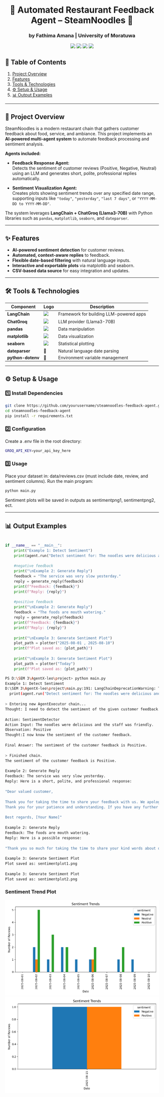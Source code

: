 <h1 align="center">🍜  Automated Restaurant Feedback Agent – SteamNoodles 🍜</h1>
<h3 align="center">by Fathima Amana | University of Moratuwa</h3>

<p align="center">
  <img src="https://img.shields.io/badge/Python-3.9+-blue?logo=python" />
  <img src="https://img.shields.io/badge/LangChain-Framework-green" />
  <img src="https://img.shields.io/badge/ChatGroq-LLM-orange" />
  <img src="https://img.shields.io/badge/Matplotlib-Visualization-red" />
</p>

## 📑 Table of Contents
1. [Project Overview](#-project-overview)  
2. [Features](#-features)  
3. [Tools & Technologies](#-tools--technologies)  
4. [⚙️ Setup & Usage](#️-setup--usage)
5. [📊 Output Examples](#-output-examples)

---

## 🚀 Project Overview
SteamNoodles is a modern restaurant chain that gathers customer feedback about food, service, and ambiance. This project implements an **AI-powered multi-agent system** to automate feedback processing and sentiment analysis.  

**Agents included:**

- **Feedback Response Agent:**  
  Detects the sentiment of customer reviews (Positive, Negative, Neutral) using an LLM and generates short, polite, professional replies automatically.  

- **Sentiment Visualization Agent:**  
  Creates plots showing sentiment trends over any specified date range, supporting inputs like `"today"`, `"yesterday"`, `"last 7 days"`, or `"YYYY-MM-DD to YYYY-MM-DD"`.  

The system leverages **LangChain + ChatGroq (Llama3-70B)** with Python libraries such as `pandas`, `matplotlib`, `seaborn`, and `dateparser`.

---

## ✨ Features
- **AI-powered sentiment detection** for customer reviews.  
- **Automated, context-aware replies** to feedback.  
- **Flexible date-based filtering** with natural language inputs.  
- **Interactive and exportable plots** via matplotlib and seaborn.  
- **CSV-based data source** for easy integration and updates.  

---

## 🛠 Tools & Technologies
| Component        | Logo | Description |
|-----------------|------|-------------|
| **LangChain**    | <img src="https://raw.githubusercontent.com/hwchase17/langchain/master/docs/static/img/langchain_logo.png" height="25"/> | Framework for building LLM-powered apps |
| **ChatGroq**     | <img src="https://groq.com/wp-content/uploads/2023/08/groq-logo.svg" height="25"/> | LLM provider (Llama3-70B) |
| **pandas**       | <img src="https://pandas.pydata.org/static/img/pandas_white.svg" height="25"/> | Data manipulation |
| **matplotlib**   | <img src="https://matplotlib.org/_static/images/logo2.svg" height="25"/> | Data visualization |
| **seaborn**      | <img src="https://seaborn.pydata.org/_static/logo-wide-lightbg.svg" height="25"/> | Statistical plotting |
| **dateparser**   | 📅 | Natural language date parsing |
| **python-dotenv**| 📄 | Environment variable management |

---

## ⚙️ Setup & Usage

### 1️⃣ Install Dependencies
```bash
git clone https://github.com/yourusername/steamnoodles-feedback-agent.git
cd steamnoodles-feedback-agent
pip install -r requirements.txt
```

### 2️⃣ Configuration
Create a .env file in the root directory:
```bash
GROQ_API_KEY=your_api_key_here
```
### 3️⃣ Usage
Place your dataset in: data/reviews.csv
(must include date, review, and sentiment columns).
Run the main program:
```bash
python main.py
```
Sentiment plots will be saved in outputs as sentimentpng1, sentimentpng2, ect.

---

## 📊 Output Examples
```python

if __name__ == "__main__":
    print("Example 1: Detect Sentiment")
    print(agent.run("Detect sentiment for: The noodles were delicious and the staff was friendly."))

    #negative feedback
    print("\nExample 2: Generate Reply")
    feedback = "The service was very slow yesterday."
    reply = generate_reply(feedback)
    print(f"Feedback: {feedback}")
    print(f"Reply: {reply}")

    #positive feedback
    print("\nExample 2: Generate Reply")
    feedback = "The foods are mouth watering."
    reply = generate_reply(feedback)
    print(f"Feedback: {feedback}")
    print(f"Reply: {reply}")

    print("\nExample 3: Generate Sentiment Plot")
    plot_path = plotter("2025-08-01 , 2025-08-10")
    print(f"Plot saved as: {plot_path}")

    print("\nExample 3: Generate Sentiment Plot")
    plot_path = plotter("Today")
    print(f"Plot saved as: {plot_path}")    
```

```bash
PS D:\SEM 3\AgentX-leo\project> python main.py
Example 1: Detect Sentiment
D:\SEM 3\AgentX-leo\project\main.py:191: LangChainDeprecationWarning: The method `Chain.run` was deprecated in langchain 0.1.0 and will be removed in 1.0. Use :meth:`~invoke` instead.
  print(agent.run("Detect sentiment for: The noodles were delicious and the staff was friendly."))

> Entering new AgentExecutor chain...
Thought: I need to detect the sentiment of the given customer feedback.

Action: SentimentDetector
Action Input: The noodles were delicious and the staff was friendly.
Observation: Positive
Thought:I now know the sentiment of the customer feedback.

Final Answer: The sentiment of the customer feedback is Positive.

> Finished chain.
The sentiment of the customer feedback is Positive.

Example 2: Generate Reply
Feedback: The service was very slow yesterday.
Reply: Here is a short, polite, and professional response:

"Dear valued customer,

Thank you for taking the time to share your feedback with us. We apologize for the slow service you experienced yesterday. We understand the importance of prompt service and are truly sorry that we fell short of our standards. We will take immediate action to address this issue and ensure that our service meets your expectations in the future.
Thank you for your patience and understanding. If you have any further concerns, please don't hesitate to reach out to us.

Best regards, [Your Name]"

Example 2: Generate Reply
Feedback: The foods are mouth watering.
Reply: Here is a possible response:

"Thank you so much for taking the time to share your kind words about our food! We're thrilled to hear that you enjoyed your dining experience with us. We strive to serve delicious and satisfying meals, and it's great to know that we've been able to do just that for you. We appreciate your feedback and look forward to serving you again soon!"

Example 3: Generate Sentiment Plot
Plot saved as: sentimentplot1.png

Example 3: Generate Sentiment Plot
Plot saved as: sentimentplot2.png

```
### Sentiment Trend Plot
![Sentiment Trend](sentimentplot1.png)
![Sentiment Trend](sentimentplot2.png)

